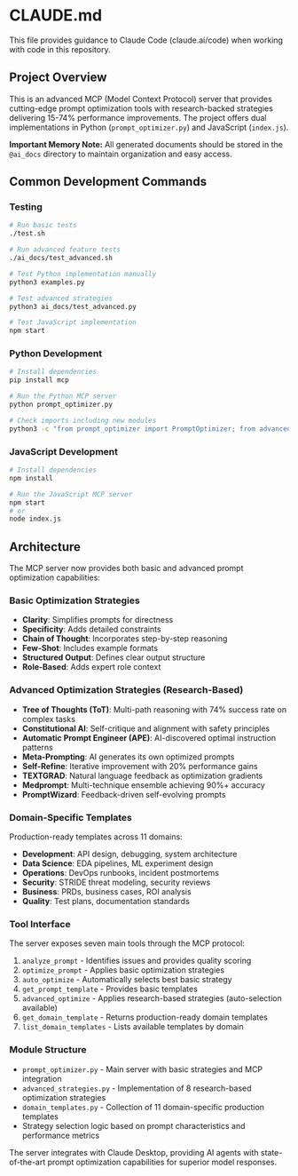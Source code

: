 # CLAUDE.md

This file provides guidance to Claude Code (claude.ai/code) when working with code in this repository.

## Project Overview

This is an advanced MCP (Model Context Protocol) server that provides cutting-edge prompt optimization tools with research-backed strategies delivering 15-74% performance improvements. The project offers dual implementations in Python (`prompt_optimizer.py`) and JavaScript (`index.js`).

**Important Memory Note:** All generated documents should be stored in the `@ai_docs` directory to maintain organization and easy access.

## Common Development Commands

### Testing
```bash
# Run basic tests
./test.sh

# Run advanced feature tests
./ai_docs/test_advanced.sh

# Test Python implementation manually
python3 examples.py

# Test advanced strategies
python3 ai_docs/test_advanced.py

# Test JavaScript implementation
npm start
```

### Python Development
```bash
# Install dependencies
pip install mcp

# Run the Python MCP server
python prompt_optimizer.py

# Check imports including new modules
python3 -c "from prompt_optimizer import PromptOptimizer; from advanced_strategies import AdvancedPromptOptimizer; from domain_templates import DomainTemplates"
```

### JavaScript Development
```bash
# Install dependencies
npm install

# Run the JavaScript MCP server
npm start
# or
node index.js
```

## Architecture

The MCP server now provides both basic and advanced prompt optimization capabilities:

### Basic Optimization Strategies
- **Clarity**: Simplifies prompts for directness
- **Specificity**: Adds detailed constraints
- **Chain of Thought**: Incorporates step-by-step reasoning
- **Few-Shot**: Includes example formats
- **Structured Output**: Defines clear output structure
- **Role-Based**: Adds expert role context

### Advanced Optimization Strategies (Research-Based)
- **Tree of Thoughts (ToT)**: Multi-path reasoning with 74% success rate on complex tasks
- **Constitutional AI**: Self-critique and alignment with safety principles
- **Automatic Prompt Engineer (APE)**: AI-discovered optimal instruction patterns
- **Meta-Prompting**: AI generates its own optimized prompts
- **Self-Refine**: Iterative improvement with 20% performance gains
- **TEXTGRAD**: Natural language feedback as optimization gradients
- **Medprompt**: Multi-technique ensemble achieving 90%+ accuracy
- **PromptWizard**: Feedback-driven self-evolving prompts

### Domain-Specific Templates
Production-ready templates across 11 domains:
- **Development**: API design, debugging, system architecture
- **Data Science**: EDA pipelines, ML experiment design
- **Operations**: DevOps runbooks, incident postmortems
- **Security**: STRIDE threat modeling, security reviews
- **Business**: PRDs, business cases, ROI analysis
- **Quality**: Test plans, documentation standards

### Tool Interface
The server exposes seven main tools through the MCP protocol:
1. `analyze_prompt` - Identifies issues and provides quality scoring
2. `optimize_prompt` - Applies basic optimization strategies
3. `auto_optimize` - Automatically selects best basic strategy
4. `get_prompt_template` - Provides basic templates
5. `advanced_optimize` - Applies research-based strategies (auto-selection available)
6. `get_domain_template` - Returns production-ready domain templates
7. `list_domain_templates` - Lists available templates by domain

### Module Structure
- `prompt_optimizer.py` - Main server with basic strategies and MCP integration
- `advanced_strategies.py` - Implementation of 8 research-based optimization strategies
- `domain_templates.py` - Collection of 11 domain-specific production templates
- Strategy selection logic based on prompt characteristics and performance metrics

The server integrates with Claude Desktop, providing AI agents with state-of-the-art prompt optimization capabilities for superior model responses.